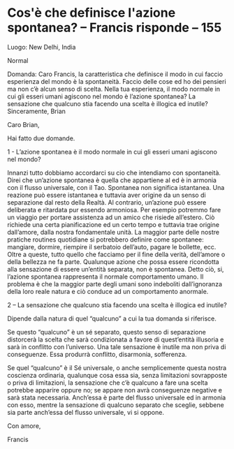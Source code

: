 # Cos'è che definisce l'azione spontanea? – Francis risponde – 155

Luogo: New Delhi, India 

Normal

Domanda: Caro Francis, la caratteristica che definisce il modo in cui faccio esperienza del mondo è la spontaneità. Faccio delle cose ed ho dei pensieri ma non c’è alcun senso di scelta. Nella tua esperienza, il modo normale in cui gli esseri umani agiscono nel mondo è l’azione spontanea? La sensazione che qualcuno stia facendo una scelta è illogica ed inutile? Sinceramente, Brian

Caro Brian,

Hai fatto due domande.

1 - L’azione spontanea è il modo normale in cui gli esseri umani agiscono nel mondo?

Innanzi tutto dobbiamo accordarci su cio che intendiamo con spontaneità. Direi che un’azione spontanea è quella che appartiene al ed è in armonia con il flusso universale, con il Tao. Spontanea non significa istantanea. Una reazione può essere istantanea e tuttavia aver origine da un senso di separazione dal resto della Realtà. Al contrario, un’azione può essere deliberata e ritardata pur essendo armoniosa. Per esempio potremmo fare un viaggio per portare assistenza ad un amico che risiede all’estero. Ciò richiede una certa pianificazione ed un certo tempo e tuttavia trae origine dall’amore, dalla nostra fondamentale unità. La maggior parte delle nostre pratiche routines quotidiane si potrebbero definire come spontanee: mangiare, dormire, riempire il serbatoio dell’auto, pagare le bollette, ecc. Oltre a queste, tutto quello che facciamo per il fine della verità, dell’amore o della bellezza ne fa parte. Qualunque azione che possa essere ricondotta alla sensazione di essere un’entità separata, non è spontanea. Detto ciò, si, l’azione spontanea rappresenta il normale comportamento umano. Il problema è che la maggior parte degli umani sono indeboliti dall’ignoranza della loro reale natura e ciò conduce ad un comportamento anormale.

2 – La sensazione che qualcuno stia facendo una scelta è illogica ed inutile?

Dipende dalla natura di quel “qualcuno” a cui la tua domanda si riferisce.

Se questo “qualcuno” è un sé separato, questo senso di separazione distorcerà la scelta che sarà condizionata a favore di quest’entità illusoria e sarà in conflitto con l’universo. Una tale sensazione è inutile ma non priva di conseguenze. Essa produrrà conflitto, disarmonia, sofferenza.

Se quel “qualcuno” è il Sé universale, o anche semplicemente questa nostra coscienza ordinaria, qualunque cosa essa sia, senza limitazioni sovrapposte o priva di limitazioni, la sensazione che c’è qualcuno a fare una scelta potrebbe apparire oppure no; se appare non avrà conseguenze negative e sarà stata necessaria. Anch’essa è parte del flusso universale ed in armonia con esso, mentre la sensazione di qualcuno separato che sceglie, sebbene sia parte anch’essa del flusso universale, vi si oppone.

Con amore,

Francis

